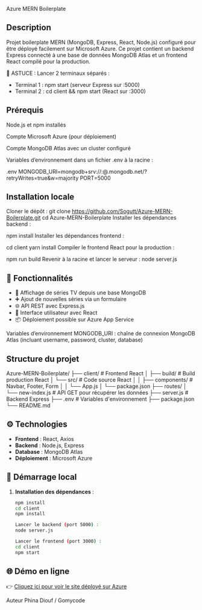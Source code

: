Azure MERN Boilerplate

## Description
Projet boilerplate MERN (MongoDB, Express, React, Node.js) configuré pour être déployé facilement sur Microsoft Azure.
Ce projet contient un backend Express connecté à une base de données MongoDB Atlas et un frontend React compilé pour la production.

📌 ASTUCE :
Lancer 2 terminaux séparés :
- Terminal 1 : npm start (serveur Express sur :5000)
- Terminal 2 : cd client && npm start (React sur :3000)

## Prérequis
Node.js et npm installés

Compte Microsoft Azure (pour déploiement)

Compte MongoDB Atlas avec un cluster configuré

Variables d’environnement dans un fichier .env à la racine :

.env
MONGODB_URI=mongodb+srv://<username>:<password>@<cluster>.mongodb.net/<database>?retryWrites=true&w=majority
PORT=5000

## Installation locale
Cloner le dépôt :
git clone https://github.com/Sogutt/Azure-MERN-Boilerplate.git
cd Azure-MERN-Boilerplate
Installer les dépendances backend :


npm install
Installer les dépendances frontend :

cd client
yarn install
Compiler le frontend React pour la production :

npm run build
Revenir à la racine et lancer le serveur :
node server.js

## 📌 Fonctionnalités

- 🔎 Affichage de séries TV depuis une base MongoDB
- ➕ Ajout de nouvelles séries via un formulaire
- 🌐 API REST avec Express.js
- 🎨 Interface utilisateur avec React
- 📦 Déploiement possible sur Azure App Service

Variables d’environnement
MONGODB_URI : chaîne de connexion MongoDB Atlas (incluant username, password, cluster, database)

## Structure du projet

Azure-MERN-Boilerplate/
├── client/            # Frontend React
│   ├── build/         # Build production React
│   └── src/           # Code source React
│   │    ├── components/ # Navbar, Footer, Form
│   │    └── App.js
│   └── package.json
├── routes/
│   └── new-index.js # API GET pour récupérer les données
├── server.js # Backend Express
├── .env # Variables d'environnement
├── package.json
└── README.md

## ⚙️ Technologies

- **Frontend** : React, Axios
- **Backend** : Node.js, Express
- **Database** : MongoDB Atlas
- **Déploiement** : Microsoft Azure

## 🧪 Démarrage local

1. **Installation des dépendances** :
   ```bash
   npm install
   cd client
   npm install

   Lancer le backend (port 5000) :
   node server.js
   
   Lancer le frontend (port 3000) :
   cd client
   npm start

 ## 🌐 Démo en ligne

👉 [Cliquez ici pour voir le site déployé sur Azure](https://azure-mern-dakar-hdbkbqhtfbckajfc.southafricanorth-01.azurewebsites.net/)

Auteur
Phina Diouf / Gomycode

